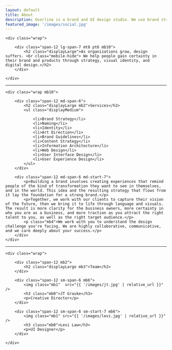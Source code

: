 ```yaml
---
layout: default
title: About
description: Overline is a brand and UI design studio. We use brand strategy, visual identity, and digital design to help organizations evolve through times of growth.
featured_image: '/images/social.jpg'
---
```


<section>

	<div class="wrap">

		<div class="span-12 lg-span-7 mt8 pt6 mb10">
			<h2 class="displayLarge">As organizations grow, design suffers. <br class="mobile-hide"> We help people gain certainty in their brand and products through strategy, visual identity, and digital design.</h2>
        </div>

	</div>

</section>

<hr />

<section>

	<div class="wrap mb10">

		<div class="span-12 md-span-6">
			<h2 class="displayLarge mb2">Services</h2>
			<ul class="displayMedium">
				
				<li>Brand Strategy</li>
				<li>Naming</li>
				<li>Identity</li>
				<li>Art Direction</li>
				<li>Brand Guidelines</li>
				<li>Content Strategy</li>
				<li>Information Architecture</li>
				<li>Web Design</li>
				<li>User Interface Design</li>
				<li>User Experience Design</li>
			</ul>
		</div>

		<div class="span-12 md-span-6 md-start-7">
			<p>Building a brand involves creating experiences that remind people of the kind of transformation they want to see in themselves, and in the world. This idea and the resulting strategy that flows from it lay the foundation for a strong brand.</p>
			<p>Together, we work with our clients to capture their vision of the future, then we bring it to life through language and visuals. The result is more clarity for the business owners, more certainty in who you are as a business, and more traction as you attract the right talent to you, as well as the right target audience.</p>
			<p class="mb4">We work with you to understand the design challenge you're facing. We are highly collaborative, communicative, and we care deeply about your success.</p>
		</div>
	</div>
</section>

<hr />

<section>

	<div class="wrap">

		<div class="span-12 mb2">
			<h2 class="displayLarge mb3">Team</h2>
		</div>

		<div class="span-12 sm-span-6 mb6">
			<img class="mb1"  src="{{ '/images/jt.jpg' | relative_url }}" />
            <h3 class="mb0">JT Grauke</h3>
			<p>Creative Director</p>
        </div> 
		
		<div class="span-12 sm-span-6 sm-start-7 mb6">
			<img class="mb1" src="{{ '/images/levi.jpg' | relative_url }}" />
            <h3 class="mb0">Levi Law</h3>
			<p>UI Designer</p>
        </div> 

	</div>

</section>